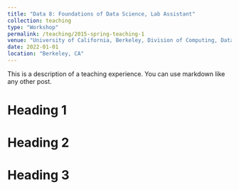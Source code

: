```yaml
---
title: "Data 8: Foundations of Data Science, Lab Assistant"
collection: teaching
type: "Workshop"
permalink: /teaching/2015-spring-teaching-1
venue: "University of California, Berkeley, Division of Computing, Data Science, and Society (CDSS)"
date: 2022-01-01
location: "Berkeley, CA"
---
```


This is a description of a teaching experience. You can use markdown like any other post.

Heading 1
======

Heading 2
======

Heading 3
======
